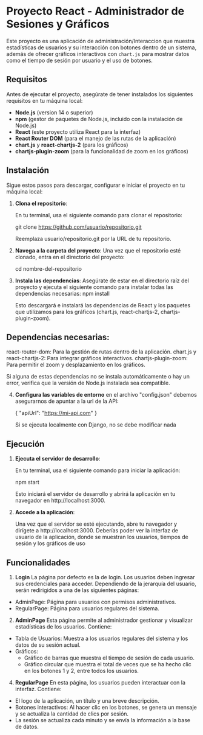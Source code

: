 # Proyecto React - Administrador de Sesiones y Gráficos

Este proyecto es una aplicación de administración/Interaccion que muestra estadísticas de usuarios y su interacción con botones dentro de un sistema, además de ofrecer gráficos interactivos con `chart.js` para mostrar datos como el tiempo de sesión por usuario y el uso de botones.

## Requisitos

Antes de ejecutar el proyecto, asegúrate de tener instalados los siguientes requisitos en tu máquina local:

- **Node.js** (version 14 o superior)
- **npm** (gestor de paquetes de Node.js, incluido con la instalación de Node.js)
- **React** (este proyecto utiliza React para la interfaz)
- **React Router DOM** (para el manejo de las rutas de la aplicación)
- **chart.js** y **react-chartjs-2** (para los gráficos)
- **chartjs-plugin-zoom** (para la funcionalidad de zoom en los gráficos)

## Instalación

Sigue estos pasos para descargar, configurar e iniciar el proyecto en tu máquina local:

1. **Clona el repositorio**:

   En tu terminal, usa el siguiente comando para clonar el repositorio:

   git clone https://github.com/usuario/repositorio.git
   
   Reemplaza usuario/repositorio.git por la URL de tu repositorio.

2. **Navega a la carpeta del proyecto**:
     Una vez que el repositorio esté clonado, entra en el directorio del proyecto:
   
     cd nombre-del-repositorio
3. **Instala las dependencias**:
     Asegúrate de estar en el directorio raíz del proyecto y ejecuta el siguiente comando para instalar todas las dependencias necesarias:
     npm install

     Esto descargará e instalará las dependencias de React y los paquetes que utilizamos para los gráficos (chart.js, react-chartjs-2, chartjs-plugin-zoom).
  ## Dependencias necesarias:
  react-router-dom: Para la gestión de rutas dentro de la aplicación.
  chart.js y react-chartjs-2: Para integrar gráficos interactivos.
  chartjs-plugin-zoom: Para permitir el zoom y desplazamiento en los gráficos.
  
  Si alguna de estas dependencias no se instala automáticamente o hay un error, verifica que la versión de Node.js instalada sea compatible.
  
4. **Configura las variables de entorno**
   en el archivo "config.json" debemos asegurarnos de apuntar a la url de la API:

   {
   "apiUrl": "https://mi-api.com"
   }

   Si se ejecuta localmente con Django, no se debe modificar nada

## Ejecución
  1. **Ejecuta el servidor de desarrollo**:

     En tu terminal, usa el siguiente comando para iniciar la aplicación:

     npm start

     Esto iniciará el servidor de desarrollo y abrirá la aplicación en tu navegador en http://localhost:3000.
2. **Accede a la aplicación**:

   Una vez que el servidor se esté ejecutando, abre tu navegador y dirígete a http://localhost:3000. Deberías poder ver la interfaz de usuario de la aplicación, donde se muestran los usuarios, tiempos de sesión y los gráficos de uso

## Funcionalidades

1. **Login**
   La página por defecto es la de login. Los usuarios deben ingresar sus credenciales para acceder. Dependiendo de la jerarquía del usuario, serán redirigidos a una de las siguientes páginas:

- AdminPage: Página para usuarios con permisos administrativos.
- RegularPage: Página para usuarios regulares del sistema.

2. **AdminPage**
   Esta página permite al administrador gestionar y visualizar estadísticas de los usuarios. Contiene:
   
- Tabla de Usuarios: Muestra a los usuarios regulares del sistema y los datos de su sesión actual.
- Gráficos:
  - Gráfico de barras que muestra el tiempo de sesión de cada usuario.
  - Gráfico circular que muestra el total de veces que se ha hecho clic en los botones 1 y 2, entre todos los usuarios.
   
4. **RegularPage**
   En esta página, los usuarios pueden interactuar con la interfaz. Contiene:
   
- El logo de la aplicación, un título y una breve descripción.
- Botones interactivos: Al hacer clic en los botones, se genera un mensaje y se actualiza la cantidad de clics por sesión.
- La sesión se actualiza cada minuto y se envía la información a la base de datos.
      
